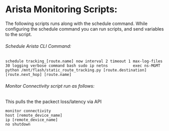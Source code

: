 # Arista Monitoring Scripts:

The following scripts runs along with the schedule command.
While configuring the schedule command you can run scripts, and send variables to the script.

###### Schedule Arista CLI Command:

    schedule tracking_[route.name] now interval 2 timeout 1 max-log-files 30 logging verbose command bash sudo ip netns           exec ns-MGMT python /mnt/flash/static_route_tracking.py [route.destination] [route.next_hop] [route.name]

###### Monitor Connectivity script run as follows:
This pulls the the packect loss/latency via API

    monitor connectivity
    host [remote_device_name]
    ip [remote_device_name]
    no shutdown
